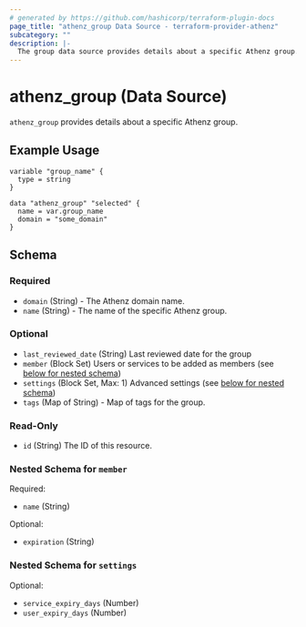 ```yaml
---
# generated by https://github.com/hashicorp/terraform-plugin-docs
page_title: "athenz_group Data Source - terraform-provider-athenz"
subcategory: ""
description: |-
  The group data source provides details about a specific Athenz group.
---
```


# athenz_group (Data Source)

`athenz_group` provides details about a specific Athenz group.

## Example Usage

```hcl
variable "group_name" {
  type = string
}

data "athenz_group" "selected" {
  name = var.group_name
  domain = "some_domain"
}
```

<!-- schema generated by tfplugindocs -->
## Schema

### Required

- `domain` (String) - The Athenz domain name.
- `name` (String) - The name of the specific Athenz group.

### Optional

- `last_reviewed_date` (String) Last reviewed date for the group
- `member` (Block Set) Users or services to be added as members (see [below for nested schema](#nestedblock--member))
- `settings` (Block Set, Max: 1) Advanced settings (see [below for nested schema](#nestedblock--settings))
- `tags` (Map of String) - Map of tags for the group.

### Read-Only

- `id` (String) The ID of this resource.

<a id="nestedblock--member"></a>
### Nested Schema for `member`

Required:

- `name` (String)

Optional:

- `expiration` (String)

<a id="nestedblock--settings"></a>
### Nested Schema for `settings`

Optional:

- `service_expiry_days` (Number)
- `user_expiry_days` (Number)
